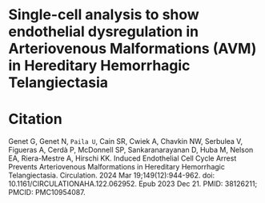 Single-cell analysis to show endothelial dysregulation in Arteriovenous Malformations (AVM) in Hereditary Hemorrhagic Telangiectasia
====================================================================================================================================

Citation
=====================
Genet G, Genet N, ``Paila U``, Cain SR, Cwiek A, Chavkin NW, Serbulea V, Figueras A, Cerdà P, McDonnell SP, Sankaranarayanan D, Huba M, Nelson EA, Riera-Mestre A, Hirschi KK. Induced Endothelial Cell Cycle Arrest Prevents Arteriovenous Malformations in Hereditary Hemorrhagic Telangiectasia. Circulation. 2024 Mar 19;149(12):944-962. doi: 10.1161/CIRCULATIONAHA.122.062952. Epub 2023 Dec 21. PMID: 38126211; PMCID: PMC10954087.
